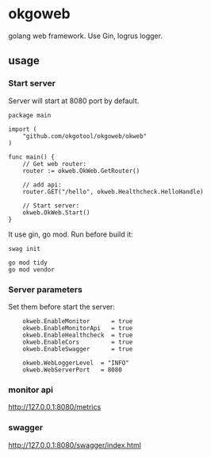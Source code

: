 # okgoweb

golang web framework.
Use Gin, logrus logger.

## usage

### Start server

Server will start at 8080 port by default.

```
package main

import (
	"github.com/okgotool/okgoweb/okweb"
)

func main() {
	// Get web router:
	router := okweb.OkWeb.GetRouter()

	// add api:
	router.GET("/hello", okweb.Healthcheck.HelloHandle)

	// Start server:
	okweb.OkWeb.Start()
}

```

It use gin, go mod.
Run before build it:

```
swag init

go mod tidy
go mod vendor

```

### Server parameters

Set them before start the server:

```
	okweb.EnableMonitor      = true
	okweb.EnableMonitorApi   = true
	okweb.EnableHealthcheck  = true
	okweb.EnableCors         = true
	okweb.EnableSwagger      = true

	okweb.WebLoggerLevel  = "INFO"
	okweb.WebServerPort   = 8080

```

### monitor api

http://127.0.0.1:8080/metrics

### swagger

http://127.0.0.1:8080/swagger/index.html
